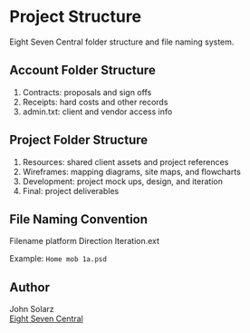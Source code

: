Project Structure
=================

Eight Seven Central folder structure and file naming system.

Account Folder Structure
------------------------

1. Contracts: proposals and sign offs
2. Receipts: hard costs and other records
3. admin.txt: client and vendor access info

Project Folder Structure
------------------------

1. Resources: shared client assets and project references
2. Wireframes: mapping diagrams, site maps, and flowcharts
3. Development: project mock ups, design, and iteration
4. Final: project deliverables

File Naming Convention
----------------------

Filename platform Direction Iteration.ext

Example: `Home mob 1a.psd`

Author
------

John Solarz<br>
[Eight Seven Central](http://eightsevencentral.com)

